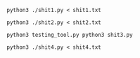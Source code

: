 ```python3 ./shit1.py < shit1.txt```

```python3 ./shit2.py < shit2.txt```

```python3 testing_tool.py python3 shit3.py```

```python3 ./shit4.py < shit4.txt```
